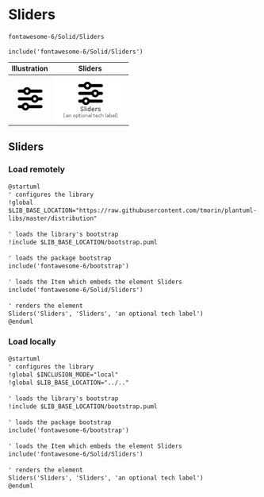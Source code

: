 # Sliders


```text
fontawesome-6/Solid/Sliders
```

```text
include('fontawesome-6/Solid/Sliders')
```



| Illustration | Sliders |
| :---: | :---: |
| ![illustration for Illustration](../../fontawesome-6/Solid/Sliders.png) | ![illustration for Sliders](../../fontawesome-6/Solid/Sliders.Local.png) |




## Sliders

### Load remotely
```plantuml
@startuml
' configures the library
!global $LIB_BASE_LOCATION="https://raw.githubusercontent.com/tmorin/plantuml-libs/master/distribution"

' loads the library's bootstrap
!include $LIB_BASE_LOCATION/bootstrap.puml

' loads the package bootstrap
include('fontawesome-6/bootstrap')

' loads the Item which embeds the element Sliders
include('fontawesome-6/Solid/Sliders')

' renders the element
Sliders('Sliders', 'Sliders', 'an optional tech label')
@enduml
```

### Load locally
```plantuml
@startuml
' configures the library
!global $INCLUSION_MODE="local"
!global $LIB_BASE_LOCATION="../.."

' loads the library's bootstrap
!include $LIB_BASE_LOCATION/bootstrap.puml

' loads the package bootstrap
include('fontawesome-6/bootstrap')

' loads the Item which embeds the element Sliders
include('fontawesome-6/Solid/Sliders')

' renders the element
Sliders('Sliders', 'Sliders', 'an optional tech label')
@enduml
```

